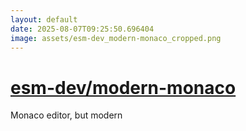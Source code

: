 ```yaml
---
layout: default
date: 2025-08-07T09:25:50.696404
image: assets/esm-dev_modern-monaco_cropped.png
---
```


# [esm-dev/modern-monaco](https://github.com/esm-dev/modern-monaco)

Monaco editor, but modern
